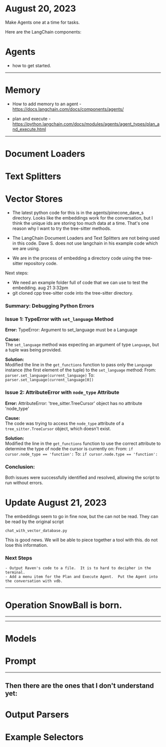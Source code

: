 
# August 20, 2023

Make Agents one at a time for tasks.


Here are the LangChain components:
# Agents
- how to get started.
---
# Memory
- How to add memory to an agent - https://docs.langchain.com/docs/components/agents/

- plan and execute - https://python.langchain.com/docs/modules/agents/agent_types/plan_and_execute.html

---  

# Document Loaders

# Text Splitters

# Vector Stores
- The latest python code for this is in the agents/pinecone_dave_s directory.  Looks like the embeddings work for the conversation, but I think the unique ids are storing too much data at a time.  That's one reason why I want to try the tree-sitter methods.

- The LangChain Document Loaders and Text Splitters are not being used in this code.  Dave S. does not use langchain in his example code which we are using.

- We are in the process of embedding a directory code using the tree-sitter repository code.

Next steps:
- We need an example folder full of code that we can use to test the embedding. aug 21 3:32pm
- git cloned cpp tree-sitter code into the tree-sitter directory.

### Summary: Debugging Python Errors

### Issue 1: TypeError with `set_language` Method

**Error:**
TypeError: Argument to set_language must be a Language

**Cause:**  
The `set_language` method was expecting an argument of type `Language`, but a tuple was being provided.

**Solution:**  
Modified the line in the `get_functions` function to pass only the `Language` instance (the first element of the tuple) to the `set_language` method:
From: `parser.set_language(current_language)`
To: `parser.set_language(current_language[0])`

### Issue 2: AttributeError with `node_type` Attribute

**Error:**
AttributeError: 'tree_sitter.TreeCursor' object has no attribute 'node_type'

**Cause:**  
The code was trying to access the `node_type` attribute of a `tree_sitter.TreeCursor` object, which doesn't exist.

**Solution:**  
Modified the line in the `get_functions` function to use the correct attribute to determine the type of node the cursor is currently on:
From: `if cursor.node_type == 'function':`
To: `if cursor.node.type == 'function':`

### Conclusion:
Both issues were successfully identified and resolved, allowing the script to run without errors.

# Update August 21, 2023
The embeddings seem to go in fine now, but the can not be read.  They can be read by the original script 
``` file
chat_with_vector_database.py   
```
This is good news.  We will be able to piece together a tool with this.  do not lose this information.
### 
### 
### Next Steps
``` next_steps
- Output Raven's code to a file.  It is to hard to decipher in the terminal.
- Add a menu item for the Plan and Execute Agent.  Put the Agent into the conversation with vdb.

```


---
# Operation SnowBall is born.
--- 


---
    


# Models

# Prompt


---
## Then there are the ones that I don't understand yet:
# Output Parsers

# Example Selectors

